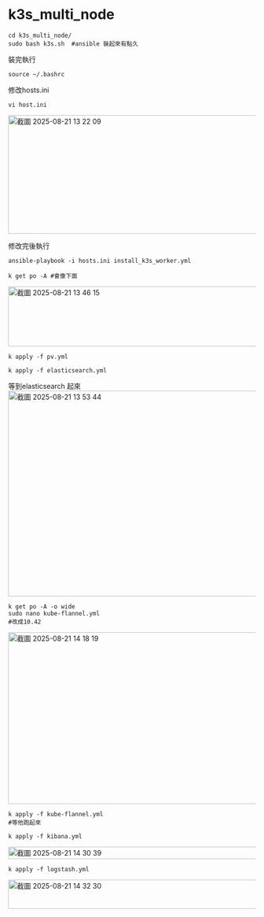 # k3s_multi_node

```
cd k3s_multi_node/
sudo bash k3s.sh  #ansible 裝起來有點久
```
裝完執行
```
source ~/.bashrc  
```

修改hosts.ini
```
vi host.ini
```
<img width="867" height="241" alt="截圖 2025-08-21 13 22 09" src="https://github.com/user-attachments/assets/3fbd07a1-9bf1-4104-8024-18da59b0e7c5" />

修改完後執行
```
ansible-playbook -i hosts.ini install_k3s_worker.yml
```
```
k get po -A #會像下面
```
<img width="724" height="122" alt="截圖 2025-08-21 13 46 15" src="https://github.com/user-attachments/assets/6b007136-b190-4c16-b1dd-a317e27312d7" />

```
k apply -f pv.yml 
```

```
k apply -f elasticsearch.yml
```

等到elasticsearch 起來
<img width="1055" height="418" alt="截圖 2025-08-21 13 53 44" src="https://github.com/user-attachments/assets/9608d69e-7394-4103-a4b9-9fcd195c42f2" />

```
k get po -A -o wide
sudo nano kube-flannel.yml
#改成10.42
```

<img width="993" height="349" alt="截圖 2025-08-21 14 18 19" src="https://github.com/user-attachments/assets/b8955105-ea5a-4017-84df-b22677c8982f" />

```
k apply -f kube-flannel.yml
#等他跑起來
```

```
k apply -f kibana.yml
```

<img width="993" height="25" alt="截圖 2025-08-21 14 30 39" src="https://github.com/user-attachments/assets/765da19d-2a6f-4e87-897e-8ac27467a802" />

```
k apply -f logstash.yml
```

<img width="864" height="59" alt="截圖 2025-08-21 14 32 30" src="https://github.com/user-attachments/assets/f742f5c8-88a9-4806-9f08-ce9c72f5339b" />


